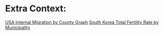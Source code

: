 # Extra Context:

[USA Internal Migration by County Graph](https://www.reddit.com/r/dataisbeautiful/comments/1ja3t8m/oc_united_states_county_level_internal_migration/?utm_source=share&utm_medium=web3x&utm_name=web3xcss&utm_term=1&utm_content=share_button)
[South Korea Total Fertility Rate by Municipality](https://www.reddit.com/r/MapPorn/comments/1gjkf8d/south_korean_total_fertility_rate_by_municipality/?utm_source=share&utm_medium=web3x&utm_name=web3xcss&utm_term=1&utm_content=share_button)
